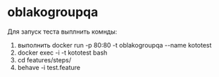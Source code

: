 # oblakogroupqa
Для запуск теста выплнить комнды:
1) выполнить docker run -p 80:80 -t oblakogroupqa --name kototest
2) docker exec -i -t kototest bash
3) cd features/steps/
4) behave -i test.feature
